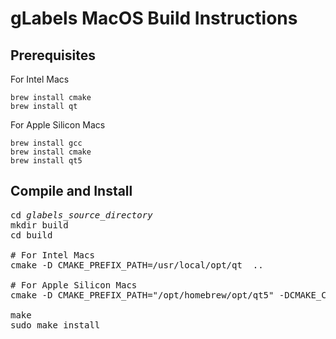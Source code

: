 gLabels MacOS Build Instructions
================================

## Prerequisites

For Intel Macs
```
brew install cmake
brew install qt
```

For Apple Silicon Macs
```
brew install gcc
brew install cmake
brew install qt5
```



## Compile and Install

<pre>
cd <i>glabels_source_directory</i>
mkdir build
cd build

# For Intel Macs
cmake -D CMAKE_PREFIX_PATH=/usr/local/opt/qt  ..

# For Apple Silicon Macs
cmake -D CMAKE_PREFIX_PATH="/opt/homebrew/opt/qt5" -DCMAKE_C_COMPILER=/opt/homebrew/bin/gcc-12 -DCMAKE_CXX_COMPILER=/opt/homebrew/bin/g++-12  ..

make
sudo make install
</pre>
